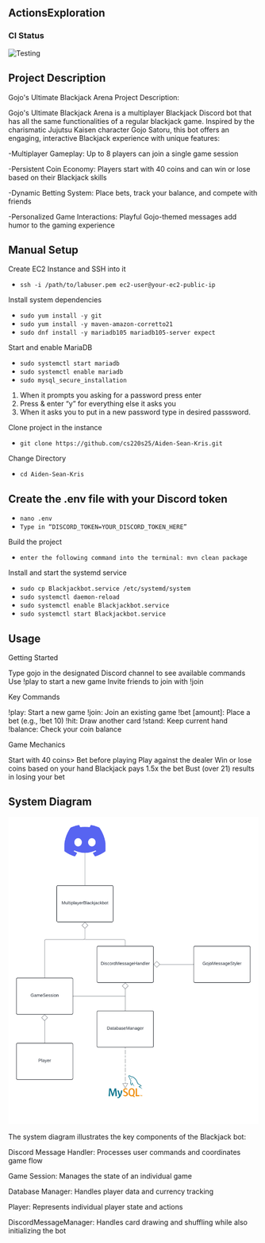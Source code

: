 ## ActionsExploration

### CI Status

![Testing](https://github.com/cs220s25/Aiden-Sean-Kris/actions/workflows/maven-build.yml/badge.svg)

## Project Description

Gojo's Ultimate Blackjack Arena 
Project Description:

Gojo's Ultimate Blackjack Arena is a multiplayer Blackjack Discord bot that has all the same functionalities of a regular blackjack game. Inspired by the charismatic Jujutsu Kaisen character Gojo Satoru, this bot offers an engaging, interactive Blackjack experience with unique features:

-Multiplayer Gameplay: Up to 8 players can join a single game session

-Persistent Coin Economy: Players start with 40 coins and can win or lose based on their Blackjack skills

-Dynamic Betting System: Place bets, track your balance, and compete with friends

-Personalized Game Interactions: Playful Gojo-themed messages add humor to the gaming experience

## Manual Setup

Create EC2 Instance and SSH into it
- ```ssh -i /path/to/labuser.pem ec2-user@your-ec2-public-ip```


Install system dependencies
- ```sudo yum install -y git```
- ```sudo yum install -y maven-amazon-corretto21```
- ```sudo dnf install -y mariadb105 mariadb105-server expect```

Start and enable MariaDB
- ```sudo systemctl start mariadb```
- ```sudo systemctl enable mariadb```
- ```sudo mysql_secure_installation```

1. When it prompts you asking for a password press enter
2. Press & enter “y” for everything else it asks you
3. When it asks you to put in a new password type in desired passsword.


Clone project in the instance
- ```git clone https://github.com/cs220s25/Aiden-Sean-Kris.git```

Change Directory 
- ```cd Aiden-Sean-Kris```

## Create the .env file with your Discord token
- ```nano .env``` 
- ```Type in “DISCORD_TOKEN=YOUR_DISCORD_TOKEN_HERE”```

Build the project
- ```enter the following command into the terminal: mvn clean package```

Install and start the systemd service
- ```sudo cp Blackjackbot.service /etc/systemd/system```
- ```sudo systemctl daemon-reload```
- ```sudo systemctl enable Blackjackbot.service```
- ```sudo systemctl start Blackjackbot.service```


## Usage
Getting Started

Type gojo in the designated Discord channel to see available commands
Use !play to start a new game
Invite friends to join with !join

Key Commands

!play: Start a new game
!join: Join an existing game
!bet [amount]: Place a bet (e.g., !bet 10)
!hit: Draw another card
!stand: Keep current hand
!balance: Check your coin balance

Game Mechanics

Start with 40 coins>
Bet before playing
Play against the dealer
Win or lose coins based on your hand
Blackjack pays 1.5x the bet
Bust (over 21) results in losing your bet

## System Diagram
![DiscordUML.png](src/main/java/DiscordUML.png)

The system diagram illustrates the key components of the Blackjack bot:

Discord Message Handler: Processes user commands and coordinates game flow

Game Session: Manages the state of an individual game

Database Manager: Handles player data and currency tracking

Player: Represents individual player state and actions

DiscordMessageManager: Handles card drawing and shuffling while also initializing the bot


